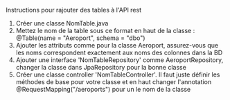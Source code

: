 Instructions pour rajouter des tables à l'API rest


1. Créer une classe NomTable.java
2. Mettez le nom de la table sous ce format en haut de la classe :
   @Table(name = "Aeroport", schema = "dbo")
3. Ajouter les attributs comme pour la classe Aeroport, assurez-vous que les noms correspondent exactement aux noms des colonnes dans la BD
4. Ajouter une interface 'NomTableRepository' comme AeroportRepository, changer la classe dans JpaRepository pour la bonne classe
5. Créer une classe controller 'NomTableController'. Il faut juste définir les méthodes de base pour votre classe et en haut changer l'annotation @RequestMapping("/aeroports") pour un le nom de la classe